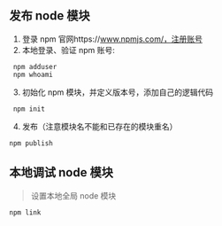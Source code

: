 ## 发布 node 模块

1. 登录 npm 官网https://www.npmjs.com/，注册账号
2. 本地登录、验证 npm 账号:

```
 npm adduser
 npm whoami
```

3. 初始化 npm 模块，并定义版本号，添加自己的逻辑代码

```
 npm init
```

4. 发布（注意模块名不能和已存在的模块重名）

```
npm publish
```

## 本地调试 node 模块

> 设置本地全局 node 模块

```
npm link
```
